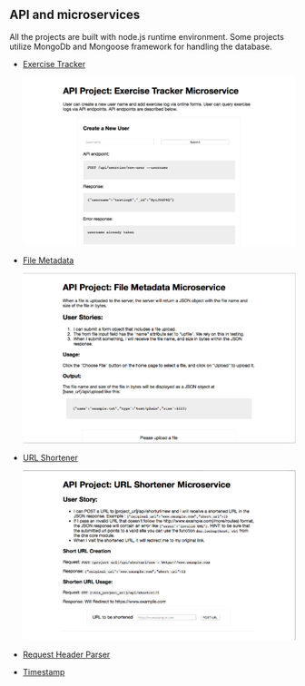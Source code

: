 ## API and microservices

All the projects are built with node.js runtime environment. Some projects utilize MongoDb and Mongoose framework for handling the database.

- [Exercise Tracker](https://github.com/e-tinkers/freecodecamp/tree/master/api-and-microservices/exercise-tracker)

  [![](https://github.com/e-tinkers/freecodecamp/blob/master/api-and-microservices/images/exercise-tracker.png)](https://henry-exercise-tracker.glitch.me)

- [File Metadata](https://github.com/e-tinkers/freecodecamp/tree/master/api-and-microservices/file-metadata)

  [![](https://github.com/e-tinkers/freecodecamp/blob/master/api-and-microservices/images/file-metadata.png)](https://henry-file-metadata.glitch.me)
- [URL Shortener](https://github.com/e-tinkers/freecodecamp/tree/master/api-and-microservices/url-shortener)

  [![](https://github.com/e-tinkers/freecodecamp/blob/master/api-and-microservices/images/url-shortener.png)](https://henry-url-shortener.glitch.me)

- [Request Header Parser](https://github.com/e-tinkers/freecodecamp/tree/master/api-and-microservices/req-header-parser)

- [Timestamp](https://github.com/e-tinkers/freecodecamp/tree/master/api-and-microservices/timestamp)
